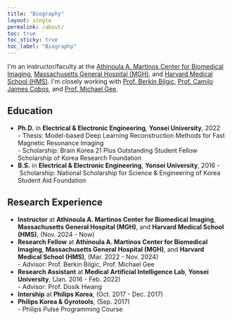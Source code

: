 ```yaml
---
title: "Biography"
layout: single
permalink: /about/
toc: true
toc_sticky: true
toc_label: "Biography"
---
```


I'm an instructor/faculty at the [Athinoula A. Martinos Center for Biomedical Imaging](https://www.martinos.org/), [Massachusetts General Hospital (MGH)](https://www.massgeneral.org/), and [Harvard Medical School (HMS)](https://hms.harvard.edu/). I'm closely working with [Prof. Berkin Bilgic](https://martinos.org/~berkin/), [Prof. Camilo Jaimes Cobos](https://www.massgeneral.org/doctors/22460/camilo-jaimes-cobos), and [Prof. Michael Gee](https://www.massgeneral.org/doctors/17954/michael-gee).

## Education
* **Ph.D.** in **Electrical & Electronic Engineering**, **Yonsei University**, 2022\
-&nbsp;Thesis: Model-based Deep Learning Reconstruction Methods for Fast Magnetic Resonance Imaging\
-&nbsp;Scholarship: Brain Korea 21 Plus Outstanding Student Fellow Scholarship of Korea Research Foundation
* **B.S.** in **Electrical & Electronic Engineering**, **Yonsei University**, 2016
-&nbsp;Scholarship: National Scholarship for Science & Engineering of Korea Student Aid Foundation

## Research Experience
* **Instructor** at **Athinoula A. Martinos Center for Biomedical Imaging**, **Massachusetts General Hospital (MGH)**, and **Harvard Medical School (HMS)**, (Nov. 2024 - Now)
* **Research Fellow** at **Athinoula A. Martinos Center for Biomedical Imaging**, **Massachusetts General Hospital (MGH)**, and **Harvard Medical School (HMS)**, (Mar. 2022 - Nov. 2024)\
-&nbsp;Advisor: Prof. Berkin Bilgic, Prof. Michael Gee
* **Research Assistant** at **Medical Artificial Intelligence Lab**, **Yonsei University**, (Jan. 2016 - Feb. 2022)\
-&nbsp;Advisor: Prof. Dosik Hwang
* **Intership** at **Philips Korea**, (Oct. 2017 - Dec. 2017)
* **Philips Korea & Gyrotools**, (Sep. 2017)\
-&nbsp;Philips Pulse Programming Course

